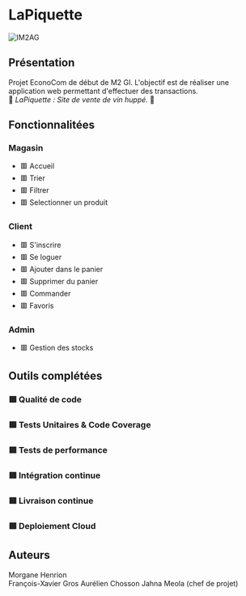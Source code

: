 # LaPiquette

![IM2AG](https://img.shields.io/badge/IM2AG-Seal%20of%20Quality-blue)

## Présentation

Projet EconoCom de début de M2 GI. L'objectif est de réaliser une application web permettant d'effectuer des transactions. <br>
🍷 _LaPiquette : Site de vente de vin huppé._ 🍷

## Fonctionnalitées

### Magasin

- 🟥 Accueil
- 🟥 Trier
- 🟥 Filtrer
- 🟥 Selectionner un produit

### Client

- 🟥 S'inscrire
- 🟥 Se loguer
- 🟥 Ajouter dans le panier
- 🟥 Supprimer du panier
- 🟥 Commander
- 🟥 Favoris

### Admin

- 🟥 Gestion des stocks

## Outils complétées

### 🟥 Qualité de code

### 🟥 Tests Unitaires & Code Coverage

### 🟥 Tests de performance

### 🟥 Intégration continue

### 🟥 Livraison continue

### 🟥 Deploiement Cloud

## Auteurs

Morgane Henrion  
François-Xavier Gros
Aurélien Chosson
Jahna Meola (chef de projet)
